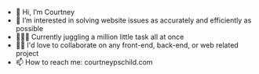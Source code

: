 - 👋 Hi, I’m Courtney
- 👀 I’m interested in solving website issues as accurately and efficiently as possible
- 🤹🏻‍♀️ Currently juggling a million little task all at once
- 🤝🏻 I'd love to collaborate on any front-end, back-end, or web related project
- 📫 How to reach me: courtneypschild.com

<!---
canvasbycourt/canvasbycourt is a ✨ special ✨ repository because its `README.md` (this file) appears on your GitHub profile.
You can click the Preview link to take a look at your changes.
--->

